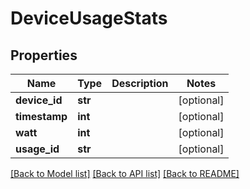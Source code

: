 # DeviceUsageStats

## Properties
Name | Type | Description | Notes
------------ | ------------- | ------------- | -------------
**device_id** | **str** |  | [optional] 
**timestamp** | **int** |  | [optional] 
**watt** | **int** |  | [optional] 
**usage_id** | **str** |  | [optional] 

[[Back to Model list]](../README.md#documentation-for-models) [[Back to API list]](../README.md#documentation-for-api-endpoints) [[Back to README]](../README.md)


